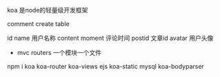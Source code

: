 koa 是node的轻量级开发框架

comment create table 


id 
name  用户名称
content
moment 评论时间
postid 文章id
avatar 用户头像

- mvc
  routers 一个模块一个文件



npm i koa koa-router koa-views ejs koa-static mysql koa-bodyparser